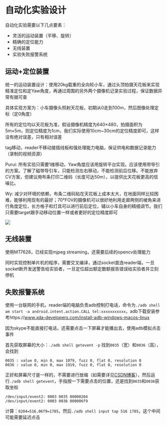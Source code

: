 # 自动化实验设计

自动化实验需要以下几点要素：

- 灵活的运动装置（平移、旋转）
- 精确的定位能力
- 无线装置
- 实验失败报警系统

## 运动+定位装置

统一的运动装置设计：使用20kg载重的全向轮小车，通过头顶拍摄天花板来实现精准定位和定Yaw角度，再通过周围的另外两个摄像机记录实验过程，保证数据异常有据可查

具体实现方案为：小车摄像头照射天花板，初期从0走到100m，然后图像处理定标（定0角度）

所有的定位均以天花板为准，假设摄像机精度为640×480，拍摄面积为5m×5m，则定位精度为1cm，我们实际使用10cm~30cm的定位精度即可，这样没有绝对误差，只有相对误差

tag移动，reader不移动接插线板和强处理能力电脑，保证供电和数据记录能力（录制的视频资源）

Purui: 所有实验只需要1维移动，Yaw角度应该用旋转平台实现。应该使用带导引的方案。了解了磁带导引车，只能检测左右移动，不能检测前后位移。不能放弃CV方案，但建议用布条打印二维码（长度可达50m），以提供比天花板更高的信噪比。

Wy: 减少对环境的依赖，布条二维码贴在天花板上成本太大，在地面同样比较困难，能够利用现有的最好；70°FOV的摄像机可以很好地利用走廊两侧的棱角来进行角度定位，长方格子和灯具可以进行前后定位，辅以小车自身的精细调节。我们只需要target跟手动移动位置一样或者更好的定位精度即可

![](44a4bae32b37fd86dca79c67eaf40cc.png)


## 无线装置

使用MT7628，已经实现mjpeg streaming，还需要后续的opencv处理能力

同时实现控制单片机的程序，需要交叉编译，通过socket直连reader端，一旦socket断开发送警告给实验者，一旦定位超出额定数额报告错误给实验者并立刻停机

## 失败报警系统

使用一台联网的手机，reader端的电脑负责adb控制打电话，命令为`./adb shell am start -a android.intent.action.CALL tel:xxxxxxxxxxx`，adb下载安装参考https://www.xda-developers.com/install-adb-windows-macos-linux

因为skype不能直接打电话，还需要点击一下屏幕才能播出去，使用adb模拟点击事件

首先获取屏幕的大小：`./adb shell getevent -p` 找到`0035`（宽）和`0036`（高），会找到

```shell
0035 : value 0, min 0, max 1079, fuzz 0, flat 0, resolution 0 
0036 : value 0, min 0, max 1919, fuzz 0, flat 0, resolution 0
```

正好和屏幕尺寸是一样的，不需要进行放缩（如需要详见[CSDN博客](<https://blog.csdn.net/yuanzihui/article/details/52871652>)），然后运行`./adb shell getevent`，手指按一下需要点击的位置，还是找到`0035`和`0036`获取坐标

```shell
/dev/input/event2: 0003 0035 00000204
/dev/input/event2: 0003 0036 000006f9
```

计算：`0204=516,06f9=1785`，然后`./adb shell input tap 516 1785`，这个中间可能需要延迟点击